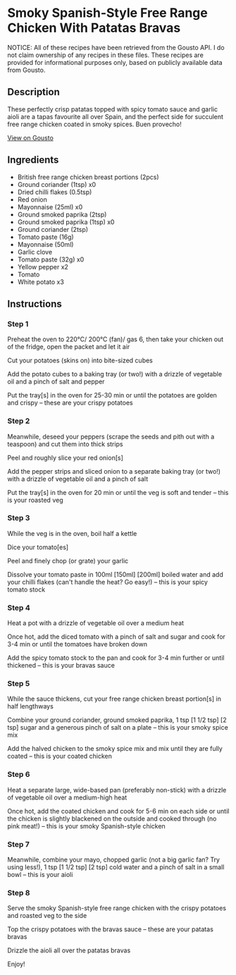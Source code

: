 # Smoky Spanish-Style Free Range Chicken With Patatas Bravas

NOTICE: All of these recipes have been retrieved from the Gousto API. I do not claim ownership of any recipes in these files. These recipes are provided for informational purposes only, based on publicly available data from Gousto.

## Description

These perfectly crisp patatas topped with spicy tomato sauce and garlic aioli are a tapas favourite all over Spain, and the perfect side for succulent free range chicken coated in smoky spices. Buen provecho!

[View on Gousto](https://www.gousto.co.uk/recipes/cookbook/smoky-spanish-style-free-range-chicken-with-patatas-bravas)

## Ingredients

- British free range chicken breast portions (2pcs)
- Ground coriander (1tsp) x0
- Dried chilli flakes (0.5tsp)
- Red onion
- Mayonnaise (25ml) x0
- Ground smoked paprika (2tsp)
- Ground smoked paprika (1tsp) x0
- Ground coriander (2tsp)
- Tomato paste (16g)
- Mayonnaise (50ml)
- Garlic clove
- Tomato paste (32g) x0
- Yellow pepper x2
- Tomato
- White potato x3

## Instructions


### Step 1

Preheat the oven to 220°C/ 200°C (fan)/ gas 6, then take your chicken out of the fridge, open the packet and let it air

Cut your potatoes (skins on) into bite-sized cubes

Add the potato cubes to a baking tray (or two!) with a drizzle of vegetable oil and a pinch of salt and pepper

Put the tray[s] in the oven for 25-30 min or until the potatoes are golden and crispy – these are your crispy potatoes


### Step 2

Meanwhile, deseed your peppers (scrape the seeds and pith out with a teaspoon) and cut them into thick strips

Peel and roughly slice your red onion[s]

Add the pepper strips and sliced onion to a separate baking tray (or two!) with a drizzle of vegetable oil and a pinch of salt

Put the tray[s] in the oven for 20 min or until the veg is soft and tender – this is your roasted veg


### Step 3

While the veg is in the oven, boil half a kettle

Dice your tomato[es]

Peel and finely chop (or grate) your garlic

Dissolve your tomato paste in 100ml <span class="text-purple">[150ml]</span> <span class="text-danger">[200ml]</span> boiled water and add your chilli flakes (can't handle the heat? Go easy!) – this is your spicy tomato stock


### Step 4

Heat a pot with a drizzle of vegetable oil over a medium heat

Once hot, add the diced tomato with a pinch of salt and sugar and cook for 3-4 min or until the tomatoes have broken down

Add the spicy tomato stock to the pan and cook for 3-4 min further or until thickened – this is your bravas sauce


### Step 5

While the sauce thickens, cut your free range chicken breast portion[s] in half lengthways

Combine your ground coriander, ground smoked paprika, 1 tsp <span class="text-purple">[1 1/2 tsp]</span> <span class="text-danger">[2 tsp]</span> sugar and a generous pinch of salt on a plate – this is your smoky spice mix

Add the halved chicken to the smoky spice mix and mix until they are fully coated – this is your coated chicken


### Step 6

Heat a separate large, wide-based pan (preferably non-stick) with a drizzle of vegetable oil over a medium-high heat

Once hot, add the coated chicken and cook for 5-6 min on each side or until the chicken is slightly blackened on the outside and cooked through (no pink meat!) – this is your smoky Spanish-style chicken


### Step 7

Meanwhile, combine your mayo, chopped garlic (not a big garlic fan? Try using less!), 1 tsp <span class="text-purple">[1 1/2 tsp]</span> <span class="text-danger">[2 tsp]</span> cold water and a pinch of salt in a small bowl – this is your aioli

### Step 8

Serve the smoky Spanish-style free range chicken with the crispy potatoes and roasted veg to the side

Top the crispy potatoes with the bravas sauce – these are your patatas bravas

Drizzle the aioli all over the patatas bravas

Enjoy!

